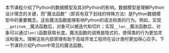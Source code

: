 本节课程介绍了Python的数据模型及其对Python的影响。数据模型是理解Python设计理念的关键，而“魔法函数”（即具有双下划线的特殊方法）是Python数据模型中的重要概念。这些魔法函数能够影响Python的语法和类的行为。例如，实现`__getitem__`魔法函数后，对象可以被迭代和切片；实现`__len__`魔法函数后，对象可以通过`len()`函数获取长度。魔法函数的调用是隐式的，使得类的行为更加灵活和强大。理解这些内部原理有助于高级开发工程师在设计类时更加得心应手。下一节课将介绍Python中常见的魔法函数。